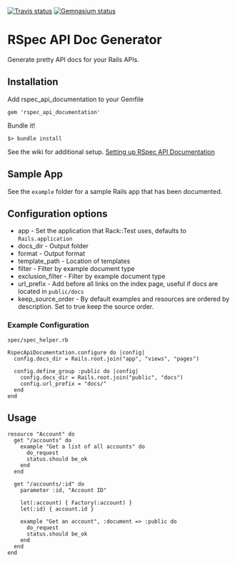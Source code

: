 [![Travis status](https://secure.travis-ci.org/zipmark/rspec_api_documentation.png)](https://secure.travis-ci.org/zipmark/rspec_api_documentation)
[![Gemnasium status](https://gemnasium.com/zipmark/rspec_api_documentation.png)](https://gemnasium.com/zipmark/rspec_api_documentation)

# RSpec API Doc Generator

Generate pretty API docs for your Rails APIs.

## Installation

Add rspec_api_documentation to your Gemfile

    gem 'rspec_api_documentation'

Bundle it!

    $> bundle install

See the wiki for additional setup. [Setting up RSpec API Documentation](https://github.com/zipmark/rspec_api_documentation/wiki/Setting-up-RspecApiDocumentation)

## Sample App

See the `example` folder for a sample Rails app that has been documented.


## Configuration options
- app - Set the application that Rack::Test uses, defaults to `Rails.application`
- docs_dir - Output folder
- format - Output format
- template_path - Location of templates
- filter - Filter by example document type
- exclusion_filter - Filter by example document type
- url_prefix - Add before all links on the index page, useful if docs are located in `public/docs`
- keep_source_order - By default examples and resources are ordered by description. Set to true keep the source order.

### Example Configuration
`spec/spec_helper.rb`

    RspecApiDocumentation.configure do |config|
      config.docs_dir = Rails.root.join("app", "views", "pages")

      config.define_group :public do |config|
        config.docs_dir = Rails.root.join("public", "docs")
        config.url_prefix = "docs/"
      end
    end

## Usage

    resource "Account" do
      get "/accounts" do
        example "Get a list of all accounts" do
          do_request
          status.should be_ok
        end
      end

      get "/accounts/:id" do
        parameter :id, "Account ID"

        let(:account) { Factory(:account) }
        let(:id) { account.id }

        example "Get an account", :document => :public do
          do_request
          status.should be_ok
        end
      end
    end


